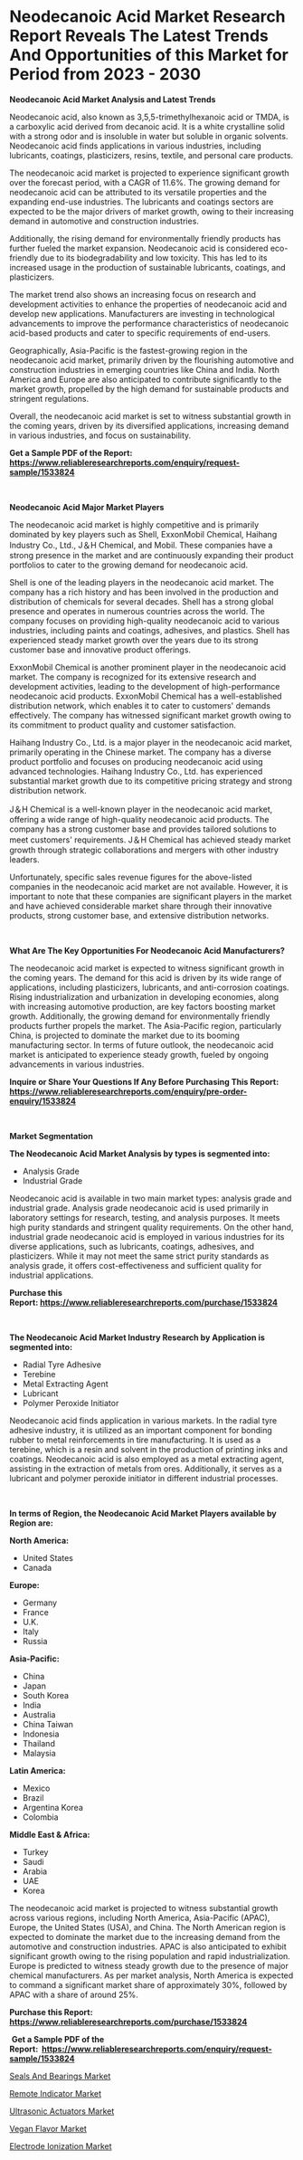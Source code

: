 <p><h1>Neodecanoic Acid Market Research Report Reveals The Latest Trends And Opportunities of this Market for Period from 2023 - 2030</h1></p><p><strong>Neodecanoic Acid Market Analysis and Latest Trends</strong></p>
<p><p>Neodecanoic acid, also known as 3,5,5-trimethylhexanoic acid or TMDA, is a carboxylic acid derived from decanoic acid. It is a white crystalline solid with a strong odor and is insoluble in water but soluble in organic solvents. Neodecanoic acid finds applications in various industries, including lubricants, coatings, plasticizers, resins, textile, and personal care products.</p><p>The neodecanoic acid market is projected to experience significant growth over the forecast period, with a CAGR of 11.6%. The growing demand for neodecanoic acid can be attributed to its versatile properties and the expanding end-use industries. The lubricants and coatings sectors are expected to be the major drivers of market growth, owing to their increasing demand in automotive and construction industries.</p><p>Additionally, the rising demand for environmentally friendly products has further fueled the market expansion. Neodecanoic acid is considered eco-friendly due to its biodegradability and low toxicity. This has led to its increased usage in the production of sustainable lubricants, coatings, and plasticizers.</p><p>The market trend also shows an increasing focus on research and development activities to enhance the properties of neodecanoic acid and develop new applications. Manufacturers are investing in technological advancements to improve the performance characteristics of neodecanoic acid-based products and cater to specific requirements of end-users.</p><p>Geographically, Asia-Pacific is the fastest-growing region in the neodecanoic acid market, primarily driven by the flourishing automotive and construction industries in emerging countries like China and India. North America and Europe are also anticipated to contribute significantly to the market growth, propelled by the high demand for sustainable products and stringent regulations.</p><p>Overall, the neodecanoic acid market is set to witness substantial growth in the coming years, driven by its diversified applications, increasing demand in various industries, and focus on sustainability.</p></p>
<p><strong>Get a Sample PDF of the Report:&nbsp; <a href="https://www.reliableresearchreports.com/enquiry/request-sample/1533824">https://www.reliableresearchreports.com/enquiry/request-sample/1533824</a></strong></p>
<p>&nbsp;</p>
<p><strong>Neodecanoic Acid Major Market Players</strong></p>
<p><p>The neodecanoic acid market is highly competitive and is primarily dominated by key players such as Shell, ExxonMobil Chemical, Haihang Industry Co., Ltd., J＆H Chemical, and Mobil. These companies have a strong presence in the market and are continuously expanding their product portfolios to cater to the growing demand for neodecanoic acid.</p><p>Shell is one of the leading players in the neodecanoic acid market. The company has a rich history and has been involved in the production and distribution of chemicals for several decades. Shell has a strong global presence and operates in numerous countries across the world. The company focuses on providing high-quality neodecanoic acid to various industries, including paints and coatings, adhesives, and plastics. Shell has experienced steady market growth over the years due to its strong customer base and innovative product offerings.</p><p>ExxonMobil Chemical is another prominent player in the neodecanoic acid market. The company is recognized for its extensive research and development activities, leading to the development of high-performance neodecanoic acid products. ExxonMobil Chemical has a well-established distribution network, which enables it to cater to customers' demands effectively. The company has witnessed significant market growth owing to its commitment to product quality and customer satisfaction.</p><p>Haihang Industry Co., Ltd. is a major player in the neodecanoic acid market, primarily operating in the Chinese market. The company has a diverse product portfolio and focuses on producing neodecanoic acid using advanced technologies. Haihang Industry Co., Ltd. has experienced substantial market growth due to its competitive pricing strategy and strong distribution network.</p><p>J＆H Chemical is a well-known player in the neodecanoic acid market, offering a wide range of high-quality neodecanoic acid products. The company has a strong customer base and provides tailored solutions to meet customers' requirements. J＆H Chemical has achieved steady market growth through strategic collaborations and mergers with other industry leaders.</p><p>Unfortunately, specific sales revenue figures for the above-listed companies in the neodecanoic acid market are not available. However, it is important to note that these companies are significant players in the market and have achieved considerable market share through their innovative products, strong customer base, and extensive distribution networks.</p></p>
<p>&nbsp;</p>
<p><strong>What Are The Key Opportunities For Neodecanoic Acid Manufacturers?</strong></p>
<p><p>The neodecanoic acid market is expected to witness significant growth in the coming years. The demand for this acid is driven by its wide range of applications, including plasticizers, lubricants, and anti-corrosion coatings. Rising industrialization and urbanization in developing economies, along with increasing automotive production, are key factors boosting market growth. Additionally, the growing demand for environmentally friendly products further propels the market. The Asia-Pacific region, particularly China, is projected to dominate the market due to its booming manufacturing sector. In terms of future outlook, the neodecanoic acid market is anticipated to experience steady growth, fueled by ongoing advancements in various industries.</p></p>
<p><strong>Inquire or Share Your Questions If Any Before Purchasing This Report: <a href="https://www.reliableresearchreports.com/enquiry/pre-order-enquiry/1533824">https://www.reliableresearchreports.com/enquiry/pre-order-enquiry/1533824</a></strong></p>
<p>&nbsp;</p>
<p><strong>Market Segmentation</strong></p>
<p><strong>The Neodecanoic Acid Market Analysis by types is segmented into:</strong></p>
<p><ul><li>Analysis Grade</li><li>Industrial Grade</li></ul></p>
<p><p>Neodecanoic acid is available in two main market types: analysis grade and industrial grade. Analysis grade neodecanoic acid is used primarily in laboratory settings for research, testing, and analysis purposes. It meets high purity standards and stringent quality requirements. On the other hand, industrial grade neodecanoic acid is employed in various industries for its diverse applications, such as lubricants, coatings, adhesives, and plasticizers. While it may not meet the same strict purity standards as analysis grade, it offers cost-effectiveness and sufficient quality for industrial applications.</p></p>
<p><strong>Purchase this Report:&nbsp;<a href="https://www.reliableresearchreports.com/purchase/1533824">https://www.reliableresearchreports.com/purchase/1533824</a></strong></p>
<p>&nbsp;</p>
<p><strong>The Neodecanoic Acid Market Industry Research by Application is segmented into:</strong></p>
<p><ul><li>Radial Tyre Adhesive</li><li>Terebine</li><li>Metal Extracting Agent</li><li>Lubricant</li><li>Polymer Peroxide Initiator</li></ul></p>
<p><p>Neodecanoic acid finds application in various markets. In the radial tyre adhesive industry, it is utilized as an important component for bonding rubber to metal reinforcements in tire manufacturing. It is used as a terebine, which is a resin and solvent in the production of printing inks and coatings. Neodecanoic acid is also employed as a metal extracting agent, assisting in the extraction of metals from ores. Additionally, it serves as a lubricant and polymer peroxide initiator in different industrial processes.</p></p>
<p>&nbsp;</p>
<p><strong>In terms of Region, the Neodecanoic Acid Market Players available by Region are:</strong></p>
<p>
    <p> <strong> North America: </strong>
        <ul>
            <li>United States</li>
            <li>Canada</li>
        </ul>
        </p> 
    <p> <strong> Europe: </strong>
        <ul>
            <li>Germany</li>
            <li>France</li>
            <li>U.K.</li>
            <li>Italy</li>
            <li>Russia</li>
        </ul>
        </p> 
    <p> <strong> Asia-Pacific: </strong>
        <ul>
            <li>China</li>
            <li>Japan</li>
            <li>South Korea</li>
            <li>India</li>
            <li>Australia</li>
            <li>China Taiwan</li>
            <li>Indonesia</li>
            <li>Thailand</li>
            <li>Malaysia</li>
        </ul>
        </p> 
    <p> <strong> Latin America: </strong>
        <ul>
            <li>Mexico</li>
            <li>Brazil</li>
            <li>Argentina Korea</li>
            <li>Colombia</li>
        </ul>
        </p> 
    <p> <strong> Middle East & Africa: </strong>
        <ul>
            <li>Turkey</li>
            <li>Saudi</li>
            <li>Arabia</li>
            <li>UAE</li>
            <li>Korea</li>
        </ul>
    </p>
    </p>
<p><p>The neodecanoic acid market is projected to witness substantial growth across various regions, including North America, Asia-Pacific (APAC), Europe, the United States (USA), and China. The North American region is expected to dominate the market due to the increasing demand from the automotive and construction industries. APAC is also anticipated to exhibit significant growth owing to the rising population and rapid industrialization. Europe is predicted to witness steady growth due to the presence of major chemical manufacturers. As per market analysis, North America is expected to command a significant market share of approximately 30%, followed by APAC with a share of around 25%.</p></p>
<p><strong>Purchase this Report: <a href="https://www.reliableresearchreports.com/purchase/1533824">https://www.reliableresearchreports.com/purchase/1533824</a></strong></p>
<p>&nbsp;<strong>Get a Sample PDF of the Report:&nbsp;&nbsp;<a href="https://www.reliableresearchreports.com/enquiry/request-sample/1533824">https://www.reliableresearchreports.com/enquiry/request-sample/1533824</a></strong></p>
<p><strong></strong></p>
<p><p><a href="https://medium.com/@timothychapman46/seals-and-bearings-market-trends-forecast-and-competitive-analysis-to-2030-3fd73b2bf2d1">Seals And Bearings Market</a></p><p><a href="https://medium.com/@hotspotelectronicsstore/remote-indicator-market-analysis-and-sze-forecasted-for-period-from-2023-to-2030-3f4028f53c74">Remote Indicator Market</a></p><p><a href="https://medium.com/@royross51/ultrasonic-actuators-market-size-market-outlook-and-market-forecast-2023-to-2030-3e9661932913">Ultrasonic Actuators Market</a></p><p><a href="https://medium.com/@luispacocha/vegan-flavor-market-size-and-market-trends-complete-industry-overview-2023-to-2030-bc72377bee65">Vegan Flavor Market</a></p><p><a href="https://medium.com/@henrywheeler53/electrode-ionization-market-analysis-its-cagr-market-segmentation-and-global-industry-overview-505b8c842c8f">Electrode Ionization Market</a></p></p>